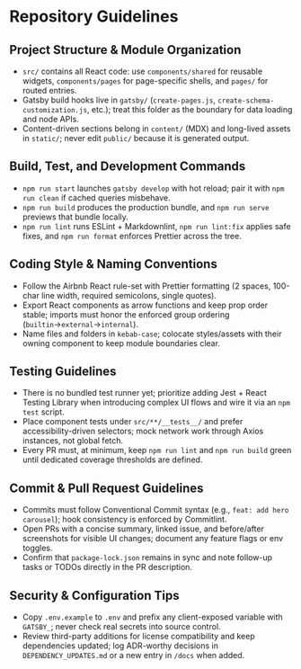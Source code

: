 # Repository Guidelines

## Project Structure & Module Organization
- `src/` contains all React code: use `components/shared` for reusable widgets, `components/pages` for page-specific shells, and `pages/` for routed entries.
- Gatsby build hooks live in `gatsby/` (`create-pages.js`, `create-schema-customization.js`, etc.); treat this folder as the boundary for data loading and node APIs.
- Content-driven sections belong in `content/` (MDX) and long-lived assets in `static/`; never edit `public/` because it is generated output.

## Build, Test, and Development Commands
- `npm run start` launches `gatsby develop` with hot reload; pair it with `npm run clean` if cached queries misbehave.
- `npm run build` produces the production bundle, and `npm run serve` previews that bundle locally.
- `npm run lint` runs ESLint + Markdownlint, `npm run lint:fix` applies safe fixes, and `npm run format` enforces Prettier across the tree.

## Coding Style & Naming Conventions
- Follow the Airbnb React rule-set with Prettier formatting (2 spaces, 100-char line width, required semicolons, single quotes).
- Export React components as arrow functions and keep prop order stable; imports must honor the enforced group ordering (`builtin`→`external`→`internal`).
- Name files and folders in `kebab-case`; colocate styles/assets with their owning component to keep module boundaries clear.

## Testing Guidelines
- There is no bundled test runner yet; prioritize adding Jest + React Testing Library when introducing complex UI flows and wire it via an `npm test` script.
- Place component tests under `src/**/__tests__/` and prefer accessibility-driven selectors; mock network work through Axios instances, not global fetch.
- Every PR must, at minimum, keep `npm run lint` and `npm run build` green until dedicated coverage thresholds are defined.

## Commit & Pull Request Guidelines
- Commits must follow Conventional Commit syntax (e.g., `feat: add hero carousel`); hook consistency is enforced by Commitlint.
- Open PRs with a concise summary, linked issue, and before/after screenshots for visible UI changes; document any feature flags or env toggles.
- Confirm that `package-lock.json` remains in sync and note follow-up tasks or TODOs directly in the PR description.

## Security & Configuration Tips
- Copy `.env.example` to `.env` and prefix any client-exposed variable with `GATSBY_`; never check real secrets into source control.
- Review third-party additions for license compatibility and keep dependencies updated; log ADR-worthy decisions in `DEPENDENCY_UPDATES.md` or a new entry in `/docs` when added.
